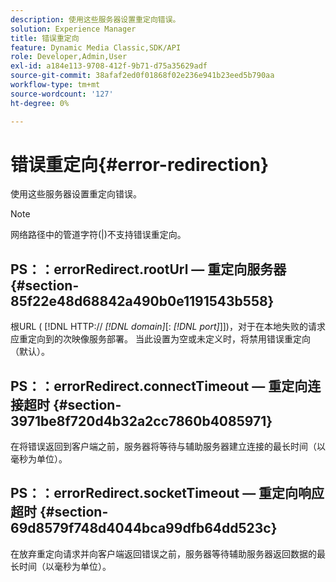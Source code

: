```yaml
---
description: 使用这些服务器设置重定向错误。
solution: Experience Manager
title: 错误重定向
feature: Dynamic Media Classic,SDK/API
role: Developer,Admin,User
exl-id: a184e113-9708-412f-9b71-d75a35629adf
source-git-commit: 38afaf2ed0f01868f02e236e941b23eed5b790aa
workflow-type: tm+mt
source-wordcount: '127'
ht-degree: 0%

---
```


# 错误重定向{#error-redirection}

使用这些服务器设置重定向错误。

>[!NOTE]
>
>网络路径中的管道字符(|)不支持错误重定向。

## PS：：errorRedirect.rootUrl — 重定向服务器 {#section-85f22e48d68842a490b0e1191543b558}

根URL ( [!DNL HTTP:// *[!DNL domain]*[: *[!DNL port]*]])，对于在本地失败的请求应重定向到的次映像服务部署。 当此设置为空或未定义时，将禁用错误重定向（默认）。

## PS：：errorRedirect.connectTimeout — 重定向连接超时 {#section-3971be8f720d4b32a2cc7860b4085971}

在将错误返回到客户端之前，服务器将等待与辅助服务器建立连接的最长时间（以毫秒为单位）。

## PS：：errorRedirect.socketTimeout — 重定向响应超时 {#section-69d8579f748d4044bca99dfb64dd523c}

在放弃重定向请求并向客户端返回错误之前，服务器等待辅助服务器返回数据的最长时间（以毫秒为单位）。

